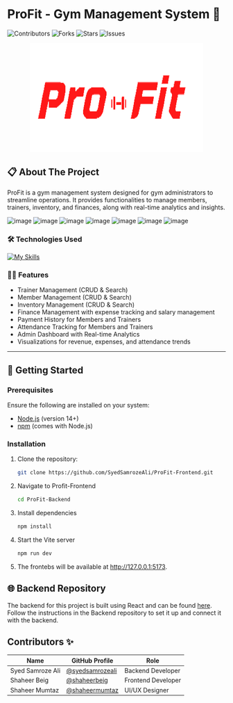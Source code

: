 # ProFit - Gym Management System 💪

![Contributors](https://img.shields.io/github/contributors/your_username/ProFit.svg?style=for-the-badge)
![Forks](https://img.shields.io/github/forks/your_username/ProFit.svg?style=for-the-badge)
![Stars](https://img.shields.io/github/stars/your_username/ProFit.svg?style=for-the-badge)
![Issues](https://img.shields.io/github/issues/your_username/ProFit.svg?style=for-the-badge)

<p align="center">
  <a href="https://github.com/SyedSamrozeAli/ProFit-Backend">
    <img src="public/images/profit-logo.png" alt="ProFit Logo" width="400" height="250">
  </a>
</p>

## 📋 About The Project

ProFit is a gym management system designed for gym administrators to streamline operations. It provides functionalities to manage members, trainers, inventory, and finances, along with real-time analytics and insights.


![image](https://github.com/user-attachments/assets/f367dfde-54a1-41f8-a0a9-d2a27b39e140)
![image](https://github.com/user-attachments/assets/d2202700-7cd5-4f65-b94f-aa6175b97a4e)
![image](https://github.com/user-attachments/assets/98a240a5-5d55-43c6-8acd-a26964ad78cf)
![image](https://github.com/user-attachments/assets/4eab3cbe-2ec1-44b8-b2bd-a83bf0388e9b)
![image](https://github.com/user-attachments/assets/502eeb37-288f-4906-8a57-860ba796c387)
![image](https://github.com/user-attachments/assets/b4610c8f-fca6-4c8b-a086-87f9cf8b1145)
![image](https://github.com/user-attachments/assets/ca69da00-3370-4c2c-ae01-5417358de012)






### 🛠️ Technologies Used

[![My Skills](https://skillicons.dev/icons?i=react,laravel,tailwind,mysql,js,html,css,vite,nmp)](https://skillicons.dev)

### 🧑‍💻 Features

- Trainer Management (CRUD & Search)
- Member Management (CRUD & Search)
- Inventory Management (CRUD & Search)
- Finance Management with expense tracking and salary management
- Payment History for Members and Trainers
- Attendance Tracking for Members and Trainers
- Admin Dashboard with Real-time Analytics
- Visualizations for revenue, expenses, and attendance trends

---

## 🚀 Getting Started

### Prerequisites

Ensure the following are installed on your system:

- [Node.js](https://nodejs.org/) (version 14+)
- [npm](https://www.npmjs.com/) (comes with Node.js)

### Installation

1. Clone the repository:
   ```bash
   git clone https://github.com/SyedSamrozeAli/ProFit-Frontend.git

2. Navigate to Profit-Frontend
    ```bash
    cd ProFit-Backend

3. Install dependencies
    ```bash
    npm install

3. Start the Vite server
    ```bash
    npm run dev

11. The frontebs will be available at http://127.0.0.1:5173.


## 🌐 Backend Repository
The backend for this project is built using React and can be found <a href="https://github.com/SyedSamrozeAli/ProFit-Backend">here</a>.
Follow the instructions in the Backend repository to set it up and connect it with the backend.

## Contributors ✨

| Name          | GitHub Profile                       | Role                |
|---------------|--------------------------------------|---------------------|
| Syed Samroze Ali      | [@syedsamrozeali](https://github.com/SyedSamrozeAli) | Backend Developer  |
| Shaheer Beig   | [@shaheerbeig](https://github.com/shaheerbeig) | Frontend Developer   |
| Shaheer Mumtaz   | [@shaheermumtaz](https://github.com/Shaheer2003) | UI/UX Designer      |




    
